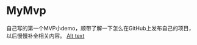 # MyMvp
自己写的第一个MVP小demo，顺带了解一下怎么在GitHub上发布自己的项目，以后慢慢补全相关内容。
[Alt text](https://github.com/youlongxifeng/MyMvp/tree/master/MyMvp/picture/code_icon.png)

